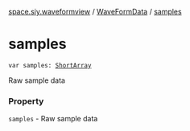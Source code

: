 [space.siy.waveformview](../index.md) / [WaveFormData](index.md) / [samples](./samples.md)

# samples

`var samples: `[`ShortArray`](https://kotlinlang.org/api/latest/jvm/stdlib/kotlin/-short-array/index.html)

Raw sample data

### Property

`samples` - Raw sample data